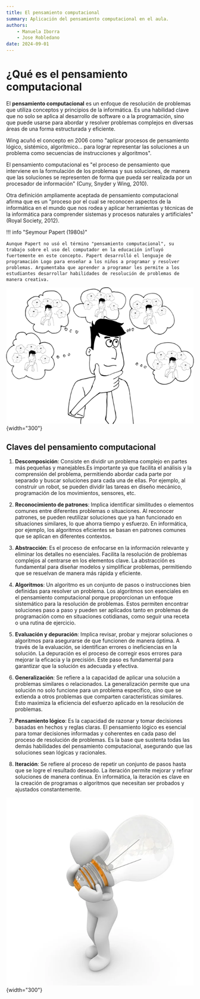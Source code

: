 ```yaml
--- 
title: El pensamiento computacional
summary: Aplicación del pensamiento computacional en el aula.
authors:
    - Manuela Iborra
    - Jose Robledano
date: 2024-09-01
---
```

# **¿Qué es el pensamiento computacional**

El **pensamiento computacional** es un enfoque de resolución de problemas que utiliza conceptos y principios de la informática. Es una habilidad clave que no solo se aplica al desarrollo de software o a la programación, sino que puede usarse para abordar y resolver problemas complejos en diversas áreas de una forma estructurada y eficiente.

Wing acuñó el concepto en 2006 como "aplicar procesos de pensamiento lógico, sistémico, algorítmico… para lograr representar las soluciones a un problema como secuencias de instrucciones y algoritmos".

El pensamiento computacional es "el proceso de pensamiento que interviene en la formulación de los problemas y sus soluciones, de manera que las soluciones se representen de forma que pueda ser realizada por un procesador de información" (Cuny, Snyder y Wing, 2010).

Otra definición ampliamente aceptada de pensamiento computacional afirma que es un "proceso por el cual se reconocen aspectos de la informática en el mundo que nos rodea y aplicar herramientas y técnicas de la informática para comprender sistemas y procesos naturales y artificiales" (Royal Society, 2012).


!!! info "Seymour Papert (1980s)"

    Aunque Papert no usó el término "pensamiento computacional", su trabajo sobre el uso del computador en la educación influyó fuertemente en este concepto. Papert desarrolló el lenguaje de programación Logo para enseñar a los niños a programar y resolver problemas. Argumentaba que aprender a programar les permite a los estudiantes desarrollar habilidades de resolución de problemas de manera creativa.


![imagen](imagenes/pc2.jpg){width="300"}

## **Claves del pensamiento computacional**

1. **Descomposición**: Consiste en dividir un problema complejo en partes más pequeñas y manejables.Es importante ya que facilita el análisis y la comprensión del problema, permitiendo abordar cada parte por separado y buscar soluciones para cada una de ellas. Por ejemplo, al construir un robot, se pueden dividir las tareas en diseño mecánico, programación de los movimientos, sensores, etc.
   
2. **Reconocimiento de patrones**: Implica identificar similitudes o elementos comunes entre diferentes problemas o situaciones. Al reconocer patrones, se pueden reutilizar soluciones que ya han funcionado en situaciones similares, lo que ahorra tiempo y esfuerzo. En informática, por ejemplo, los algoritmos eficientes se basan en patrones comunes que se aplican en diferentes contextos.
   
3. **Abstracción**: Es el proceso de enfocarse en la información relevante y eliminar los detalles no esenciales. Facilita la resolución de problemas complejos al centrarse en los elementos clave. La abstracción es fundamental para diseñar modelos y simplificar problemas, permitiendo que se resuelvan de manera más rápida y eficiente.
   
4. **Algoritmos**: Un algoritmo es un conjunto de pasos o instrucciones bien definidas para resolver un problema. Los algoritmos son esenciales en el pensamiento computacional porque proporcionan un enfoque sistemático para la resolución de problemas. Estos permiten encontrar soluciones paso a paso y pueden ser aplicados tanto en problemas de programación como en situaciones cotidianas, como seguir una receta o una rutina de ejercicio.
   
5. **Evaluación y depuración**: Implica revisar, probar y mejorar soluciones o algoritmos para asegurarse de que funcionen de manera óptima. A través de la evaluación, se identifican errores o ineficiencias en la solución. La depuración es el proceso de corregir esos errores para mejorar la eficacia y la precisión. Este paso es fundamental para garantizar que la solución es adecuada y efectiva.
 
7.  **Generalización**: Se refiere a la capacidad de aplicar una solución a problemas similares o relacionados. La generalización permite que una solución no solo funcione para un problema específico, sino que se extienda a otros problemas que comparten características similares. Esto maximiza la eficiencia del esfuerzo aplicado en la resolución de problemas.
    
8.  **Pensamiento lógico**: Es la capacidad de razonar y tomar decisiones basadas en hechos y reglas claras. El pensamiento lógico es esencial para tomar decisiones informadas y coherentes en cada paso del proceso de resolución de problemas. Es la base que sustenta todas las demás habilidades del pensamiento computacional, asegurando que las soluciones sean lógicas y racionales.
    
9.  **Iteración**: Se refiere al proceso de repetir un conjunto de pasos hasta que se logre el resultado deseado. La iteración permite mejorar y refinar soluciones de manera continua. En informática, la iteración es clave en la creación de programas o algoritmos que necesitan ser probados y ajustados constantemente.

![imagen](imagenes/pc1.jpg){width="300"}